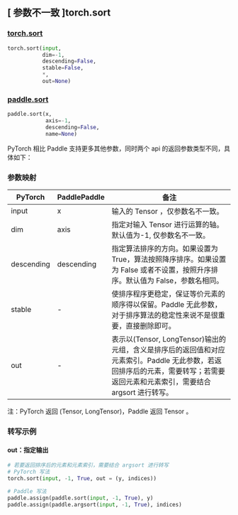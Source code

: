 ## [ 参数不一致 ]torch.sort

### [torch.sort](https://pytorch.org/docs/stable/generated/torch.sort.html?highlight=sort#torch.sort)

```python
torch.sort(input,
           dim=-1,
           descending=False,
           stable=False,
           *,
           out=None)
```

### [paddle.sort](https://www.paddlepaddle.org.cn/documentation/docs/zh/develop/api/paddle/sort_cn.html#paddle.sort)

```python
paddle.sort(x,
            axis=-1,
            descending=False,
            name=None)
```

PyTorch 相比 Paddle 支持更多其他参数，同时两个 api 的返回参数类型不同，具体如下：

### 参数映射

| PyTorch       | PaddlePaddle | 备注                                                   |
| ------------- | ------------ | ------------------------------------------------------ |
| input         | x            | 输入的 Tensor ，仅参数名不一致。                           |
| dim           | axis         | 指定对输入 Tensor 进行运算的轴。默认值为-1, 仅参数名不一致。 |
| descending    |descending    | 指定算法排序的方向。如果设置为 True，算法按照降序排序。如果设置为 False 或者不设置，按照升序排序。默认值为 False，参数名相同。     |
| stable        | -            | 使排序程序更稳定，保证等价元素的顺序得以保留。Paddle 无此参数，对于排序算法的稳定性来说不是很重要，直接删除即可。            |
| out           | -            | 表示以(Tensor, LongTensor)输出的元组，含义是排序后的返回值和对应元素索引。Paddle 无此参数，若返回排序后的元素，需要转写；若需要返回元素和元素索引，需要结合 argsort 进行转写。      |

注：PyTorch 返回 (Tensor, LongTensor)，Paddle 返回 Tensor 。

### 转写示例
#### out：指定输出
```python
# 若要返回排序后的元素和元素索引，需要结合 argsort 进行转写
# PyTorch 写法
torch.sort(input, -1, True, out = (y, indices))

# Paddle 写法
paddle.assign(paddle.sort(input, -1, True), y)
paddle.assign(paddle.argsort(input, -1, True), indices)
```
